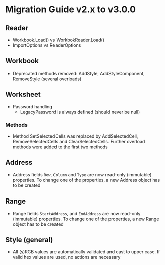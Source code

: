 # Migration Guide v2.x to v3.0.0

## Reader

- Workbook.Load() vs WorkbokReader.Load()
- ImportOptions vs ReaderOptions

## Workbook
- Deprecated methods removed: AddStyle, AddStyleComponent, RemoveStyle (several overloads)

## Worksheet

- Password handling
  - LegacyPassword is always defined (should never be null) 

### Methods
- Method SetSelectedCells was replaced by AddSelectedCell, RemoveSelectedCells and ClearSelectedCells. Further overload methods were added to the first two methods

## Address
- Address fields `Row`, `Column` and `Type` are now read-only (immutable) properties. To change one of the properties, a new Address object has to be created


## Range
- Range fields `StartAddress`, and `EndAddress` are now read-only (immutable) properties. To change one of the properties, a new Range object has to be created

## Style (general)
- All (s)RGB values are automatically validated and cast to upper case. If valid hex values are used, no actions are necessary